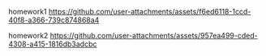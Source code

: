 homework1
https://github.com/user-attachments/assets/f6ed6118-1ccd-40f8-a366-739c874868a4


homework2
https://github.com/user-attachments/assets/957ea499-cded-4308-a415-1816db3adcbc
